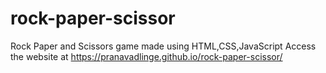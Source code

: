 # rock-paper-scissor
Rock Paper and Scissors game made using HTML,CSS,JavaScript
Access the website at https://pranavadlinge.github.io/rock-paper-scissor/
